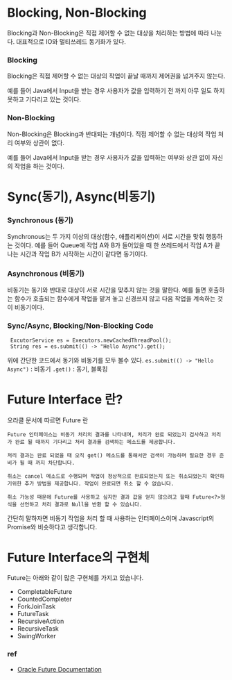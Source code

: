 # Blocking, Non-Blocking
 Blocking과 Non-Blocking은 직접 제어할 수 없는 대상을 처리하는 방법에 따라 나눈다. 대표적으로 IO와 멀티쓰레드 동기화가 있다.

### Blocking
 Blocking은 직접 제어할 수 없는 대상의 작업이 끝날 때까지 제어권을 넘겨주지 않는다. 
 
 예를 들어 Java에서 Input을 받는 경우 사용자가 값을 입력하기 전 까지 아무 일도 하지 못하고 기다리고 있는 것이다.

 ### Non-Blocking
 Non-Blocking은 Blocking과 반대되는 개념이다. 직접 제어할 수 없는 대상의 작업 처리 여부와 상관이 없다.
 
 예를 들어  Java에서 Input을 받는 경우 사용자가 값을 입력하는 여부와 상관 없이 자신의 작업을 하는 것이다.

 
# Sync(동기), Async(비동기)

### Synchronous (동기)
 Synchronous는 두 가지 이상의 대상(함수, 애플리케이션)이 서로 시간을 맞춰 행동하는 것이다. 예를 들어 Queue에 작업 A와 B가 들어있을 때
 한 쓰레드에서 작업 A가 끝나는 시간과 작업 B가 시작하는 시간이 같다면 동기이다.

### Asynchronous (비동기)
 비동기는 동기와 반대로 대상이 서로 시간을 맞추지 않는 것을 말한다.
 예를 들면 호출하는 함수가 호출되는 함수에게 작업을 맡겨 놓고 신경쓰지 않고 다음 작업을 계속하는 것이 비동기이다.

### Sync/Async, Blocking/Non-Blocking Code
```
 ExcutorService es = Executors.newCachedThreadPool();
 String res = es.submit(() -> "Hello Async").get();
 ```

위에 간단한 코드에서 동기와 비동기를 모두 볼수 있다.
``` es.submit(() -> "Hello Async") ``` : 비동기
``` .get() ``` : 동기, 블록킹

# Future Interface 란?

오라클 문서에 따르면 Future 란

```
Future 인터페이스는 비동기 처리의 결과를 나타내며, 처리가 완료 되었는지 검사하고 처리가 완료 될 때까지 기다리고 처리 결과를 검색하는 메소드를 제공합니다.

처리 결과는 완료 되었을 때 오직 get() 메소드를 통해서만 검색이 가능하며 필요한 경우 준비가 될 때 까지 차단합니다.

취소는 cancel 메소드로 수행되며 작업이 정상적으로 완료되었는지 또는 취소되었는지 확인하기위한 추가 방법을 제공합니다. 작업이 완료되면 취소 할 수 없습니다.

취소 가능성 때문에 Future를 사용하고 싶지만 결과 값을 얻지 않으려고 할때 Future<?>형식을 선언하고 처리 결과로 Null을 반환 할 수 있습니다.
```

간단히 말하자면 비동기 작업을 처리 할 때 사용하는 인터페이스이며 Javascript의 Promise와 비슷하다고 생각합니다.

# Future Interface의 구현체

Future는 아래와 같이 많은 구현체를 가지고 있습니다.

 - CompletableFuture
 - CountedCompleter
 - ForkJoinTask
 - FutureTask
 - RecursiveAction
 - RecursiveTask
 - SwingWorker

 



### ref
- [Oracle Future Documentation](https://docs.oracle.com/javase/8/docs/api/java/util/concurrent/Future.html)